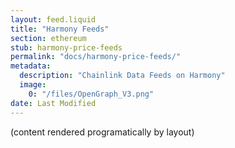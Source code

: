 ```yaml
---
layout: feed.liquid
title: "Harmony Feeds"
section: ethereum
stub: harmony-price-feeds
permalink: "docs/harmony-price-feeds/"
metadata:
  description: "Chainlink Data Feeds on Harmony"
  image:
    0: "/files/OpenGraph_V3.png"
date: Last Modified
---
```

(content rendered programatically by layout)
